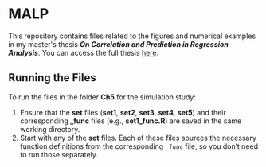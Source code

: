 # MALP
This repository contains files related to the figures and numerical examples in my master's thesis **_On Correlation and Prediction in Regression Analysis_**. You can access the full thesis [here](https://www.diva-portal.org/smash/record.jsf?dswid=-2190&faces-redirect=true&language=en&searchType=SIMPLE&query=&af=%5B%5D&aq=%5B%5B%5D%5D&aq2=%5B%5B%5D%5D&aqe=%5B%5D&pid=diva2%3A1883543&noOfRows=50&sortOrder=author_sort_asc&sortOrder2=title_sort_asc&onlyFullText=false&sf=all).

## Running the Files

To run the files in the folder **Ch5** for the simulation study:

1. Ensure that the **set** files (**set1**, **set2**, **set3**, **set4**, **set5**) and their corresponding **_func** files (e.g., **set1_func.R**) are saved in the same working directory.
2. Start with any of the **set** files. Each of these files sources the necessary function definitions from the corresponding `_func` file, so you don’t need to run those separately.



